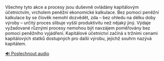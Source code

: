 
Všechny tyto akce a procesy jsou duševně ovládány kapitálovým účetnictvím, vrcholem peněžní ekonomické kalkulace. Bez pomoci peněžní kalkulace by se člověk nemohl dozvědět, zda – bez ohledu na délku doby výroby – určitý proces slibuje vyšší produktivitu než nějaký jiný. Výdaje vyžadované různými procesy nemohou být navzájem poměřovány bez pomoci peněžního vyjádření. Kapitálové účetnictví začíná s tržními cenami kapitálových statků dostupných pro další výrobu, jejichž souhrn nazývá kapitálem.

[🔊 Poslechnout audio](/data/7-paragraphs/audio/chapter_90/para_001-Vechny-tyto-akce-a-procesy-jsou-duevn-ovldny.mp3)
